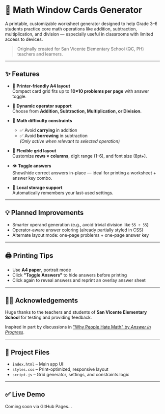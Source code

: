 # 🧮 Math Window Cards Generator

A printable, customizable worksheet generator designed to help Grade 3–6 students practice core math operations like addition, subtraction, multiplication, and division — especially useful in classrooms with limited access to devices.

> Originally created for San Vicente Elementary School (QC, PH) teachers and learners.

---

## ✨ Features

- 📄 **Printer-friendly A4 layout**  
  Compact card grid fits up to **10×10 problems per page** with answer toggle.

- 🔄 **Dynamic operator support**  
  Choose from **Addition, Subtraction, Multiplication, or Division**.

- 🧠 **Math difficulty constraints**  
  - ✅ Avoid **carrying** in addition
  - ✅ Avoid **borrowing** in subtraction  
  *(Only active when relevant to selected operation)*

- 🧩 **Flexible grid layout**  
  Customize **rows × columns**, digit range (1–6), and font size (8pt+).

- 👁️ **Toggle answers**  
  Show/hide correct answers in-place — ideal for printing a worksheet + answer key combo.

- 💾 **Local storage support**  
  Automatically remembers your last-used settings.

---

## 💡 Planned Improvements

- Smarter operand generation (e.g., avoid trivial division like `55 ÷ 55`)
- Operator-aware answer coloring (already partially styled in CSS)
- Alternate layout mode: one-page problems + one-page answer key

---

## 🖨️ Printing Tips

- Use **A4 paper**, portrait mode  
- Click **"Toggle Answers"** to hide answers before printing
- Click again to reveal answers and reprint an overlay answer sheet

---

## 👨‍🏫 Acknowledgements

Huge thanks to the teachers and students of **San Vicente Elementary School** for testing and providing feedback.

Inspired in part by discussions in ["Why People Hate Math" by *Answer in Progress*](https://www.youtube.com/watch?v=xvOkXXprG2g).

---

## 📁 Project Files

- `index.html` – Main app UI
- `styles.css` – Print-optimized, responsive layout
- `script.js` – Grid generator, settings, and constraints logic

---

## ✅ Live Demo

Coming soon via GitHub Pages...
